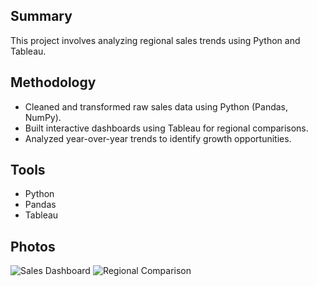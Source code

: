 ## Summary
This project involves analyzing regional sales trends using Python and Tableau.

## Methodology
- Cleaned and transformed raw sales data using Python (Pandas, NumPy).
- Built interactive dashboards using Tableau for regional comparisons.
- Analyzed year-over-year trends to identify growth opportunities.

## Tools
- Python
- Pandas
- Tableau

## Photos
![Sales Dashboard](static/images/sales_dashboard1.png)
![Regional Comparison](static/images/sales_dashboard2.png)
